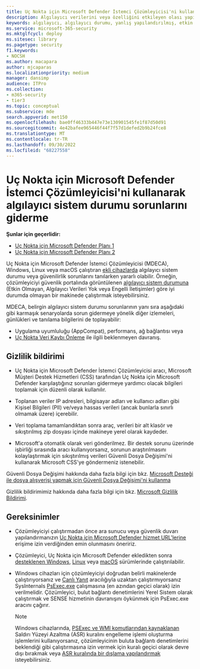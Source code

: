 ```yaml
---
title: Uç Nokta için Microsoft Defender İstemci Çözümleyicisi'ni kullanarak algılayıcı sistem durumu sorunlarını giderme
description: Algılayıcı verilerini veya özelliğini etkileyen olası yapılandırma, ortam, bağlantı veya telemetri sorununu belirlemek için cihazlarda algılayıcı sistem durumu sorunlarını giderin.
keywords: algılayıcı, algılayıcı durumu, yanlış yapılandırılmış, etkin değil, algılayıcı verileri yok, algılayıcı verileri, iletişim bozukluğu, iletişim
ms.service: microsoft-365-security
ms.mktglfcycl: deploy
ms.sitesec: library
ms.pagetype: security
f1.keywords:
- NOCSH
ms.author: macapara
author: mjcaparas
ms.localizationpriority: medium
manager: dansimp
audience: ITPro
ms.collection:
- m365-security
- tier3
ms.topic: conceptual
ms.subservice: mde
search.appverid: met150
ms.openlocfilehash: bae0ff46333b447e73e130901545fe1f87d50d91
ms.sourcegitcommit: 4e42bafee965446f44f7f57d1defed2b9b24fce8
ms.translationtype: MT
ms.contentlocale: tr-TR
ms.lasthandoff: 09/30/2022
ms.locfileid: "68227558"
---
```

# <a name="troubleshoot-sensor-health-using-microsoft-defender-for-endpoint-client-analyzer"></a>Uç Nokta için Microsoft Defender İstemci Çözümleyicisi'ni kullanarak algılayıcı sistem durumu sorunlarını giderme

**Şunlar için geçerlidir:**
- [Uç Nokta için Microsoft Defender Planı 1](https://go.microsoft.com/fwlink/p/?linkid=2154037)
- [Uç Nokta için Microsoft Defender Planı 2](https://go.microsoft.com/fwlink/p/?linkid=2154037)

Uç Nokta için Microsoft Defender İstemci Çözümleyicisi (MDECA), Windows, Linux veya macOS çalıştıran [ekli cihazlarda](/microsoft-365/security/defender-endpoint/onboard-configure) algılayıcı sistem durumu veya güvenilirlik sorunlarını tanılarken yararlı olabilir. Örneğin, çözümleyiciyi güvenlik portalında görüntülenen [algılayıcı sistem durumuna](/microsoft-365/security/defender-endpoint/fix-unhealthy-sensors) (Etkin Olmayan, Algılayıcı Verileri Yok veya Engelli İletişimler) göre iyi durumda olmayan bir makinede çalıştırmak isteyebilirsiniz.

MDECA, belirgin algılayıcı sistem durumu sorunlarının yanı sıra aşağıdaki gibi karmaşık senaryolarda sorun gidermeye yönelik diğer izlemeleri, günlükleri ve tanılama bilgilerini de toplayabilir:

- Uygulama uyumluluğu (AppCompat), performans, ağ bağlantısı veya
- [Uç Nokta Veri Kaybı Önleme](/microsoft-365/compliance/endpoint-dlp-learn-about) ile ilgili beklenmeyen davranış.

## <a name="privacy-notice"></a>Gizlilik bildirimi

- Uç Nokta için Microsoft Defender İstemci Çözümleyicisi aracı, Microsoft Müşteri Destek Hizmetleri (CSS) tarafından Uç Nokta için Microsoft Defender karşılaştığınız sorunları gidermeye yardımcı olacak bilgileri toplamak için düzenli olarak kullanılır.

- Toplanan veriler IP adresleri, bilgisayar adları ve kullanıcı adları gibi Kişisel Bilgileri (PII) ve/veya hassas verileri (ancak bunlarla sınırlı olmamak üzere) içerebilir.

- Veri toplama tamamlandıktan sonra araç, verileri bir alt klasör ve sıkıştırılmış zip dosyası içinde makineye yerel olarak kaydeder.

- Microsoft'a otomatik olarak veri gönderilmez. Bir destek sorunu üzerinde işbirliği sırasında aracı kullanıyorsanız, sorunun araştırılmasını kolaylaştırmak için sıkıştırılmış verileri Güvenli Dosya Değişimi'ni kullanarak Microsoft CSS'ye göndermeniz istenebilir.

Güvenli Dosya Değişimi hakkında daha fazla bilgi için bkz. [Microsoft Desteği ile dosya alışverişi yapmak için Güvenli Dosya Değişimi'ni kullanma](/troubleshoot/azure/general/secure-file-exchange-transfer-files)

Gizlilik bildirimimiz hakkında daha fazla bilgi için bkz. [Microsoft Gizlilik Bildirimi](https://privacy.microsoft.com/privacystatement).

## <a name="requirements"></a>Gereksinimler

- Çözümleyiciyi çalıştırmadan önce ara sunucu veya güvenlik duvarı yapılandırmanızın [Uç Nokta için Microsoft Defender hizmet URL'lerine](configure-proxy-internet.md#enable-access-to-microsoft-defender-for-endpoint-service-urls-in-the-proxy-server) erişime izin verdiğinden emin olunmasını öneririz.

- Çözümleyici, Uç Nokta için Microsoft Defender ekledikten sonra [desteklenen Windows](minimum-requirements.md#supported-windows-versions), [Linux](microsoft-defender-endpoint-linux.md#system-requirements) veya [macOS](microsoft-defender-endpoint-mac.md#system-requirements) sürümlerinde çalıştırılabilir.

- Windows cihazları için çözümleyiciyi doğrudan belirli makinelerde çalıştırıyorsanız ve [Canlı Yanıt](/microsoft-365/security/defender-endpoint/troubleshoot-collect-support-log) aracılığıyla uzaktan çalıştırmıyorsanız SysInternals [PsExec.exe](/sysinternals/downloads/psexec) çalışmasına (en azından geçici olarak) izin verilmelidir. Çözümleyici, bulut bağlantı denetimlerini Yerel Sistem olarak çalıştırmak ve SENSE hizmetinin davranışını öykünmek için PsExec.exe aracını çağırır.

    > [!NOTE]
    > Windows cihazlarında, [PSExec ve WMI komutlarından kaynaklanan](attack-surface-reduction-rules-reference.md#block-process-creations-originating-from-psexec-and-wmi-commands) Saldırı Yüzeyi Azaltma (ASR) kuralını engelleme işlemi oluşturma işlemlerini kullanıyorsanız, çözümleyicinin buluta bağlantı denetimlerini beklendiği gibi çalıştırmasına izin vermek için kuralı geçici olarak devre dışı bırakmak veya [ASR kuralında bir dışlama yapılandırmak](enable-attack-surface-reduction.md#exclude-files-and-folders-from-asr-rules) isteyebilirsiniz.
